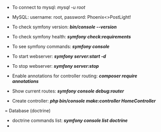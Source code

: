 - To connect to mysql: _mysql -u root_
- MySQL: username: root, password: Phoenix<>PostLight!

- To check symfony version: **_bin/console --version_**
- To check symfony health: **_symfony check:requirements_**
- To see symfony commands: **_symfony console_**
- To start webserver: **_symfony server:start -d_**
- To stop webserver: **_symfony server:stop_**
- Enable annotations for controller routing: **_composer require annotations_**
- Show current routes: **_symfony console debug:router_**
- Create controller: **_php bin/console make:controller HomeController_**

= Database (doctrine)
- doctrine commands list: **_symfony console list doctrine_**
- 



